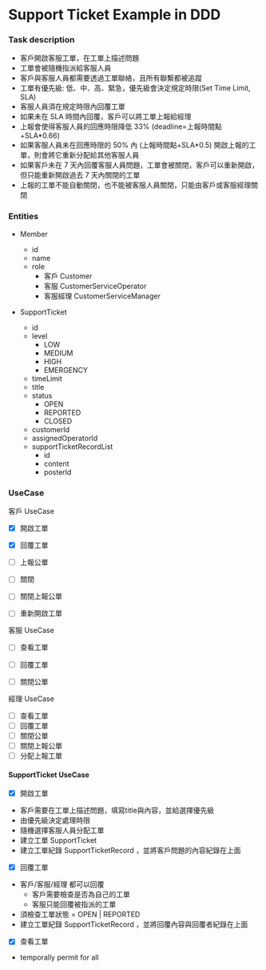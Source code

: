 # Support Ticket Example in DDD

### Task description
- 客戶開啟客服工單，在工單上描述問題
- 工單會被隨機指派給客服人員
- 客戶與客服人員都需要透過工單聯絡，且所有聯繫都被追蹤
- 工單有優先級: 低、中、高、緊急，優先級會決定規定時限(Set Time Limit, SLA)
- 客服人員須在規定時限內回覆工單
- 如果未在 SLA 時間內回覆，客戶可以將工單上報給經理
- 上報會使得客服人員的回應時限降低 33% (deadline=上報時間點+SLA*0.66)
- 如果客服人員未在回應時限的 50% 內 (上報時間點+SLA*0.5) 開啟上報的工單，則會將它重新分配給其他客服人員
- 如果客戶未在 7 天內回覆客服人員問題，工單會被關閉，客戶可以重新開啟，但只能重新開啟過去 7 天內關閉的工單
- 上報的工單不能自動關閉，也不能被客服人員關閉，只能由客戶或客服經理關閉



### Entities
- Member
  - id
  - name
  - role
    - 客戶 Customer
    - 客服 CustomerServiceOperator
    - 客服經理 CustomerServiceManager

- SupportTicket
  - id
  - level
    - LOW 
    - MEDIUM 
    - HIGH 
    - EMERGENCY
  - timeLimit
  - title
  - status
    - OPEN
    - REPORTED
    - CLOSED
  - customerId
  - assignedOperatorId
  - supportTicketRecordList
    - id
    - content
    - posterId


### UseCase

客戶 UseCase
- [x] 開啟工單
- [x] 回覆工單
- [ ] 上報公單
- [ ] 關閉
- [ ] 關閉上報公單
- [ ] 重新開啟工單


客服 UseCase
- [ ] 查看工單
- [ ] 回覆工單
- [ ] 關閉公單


經理 UseCase
- [ ] 查看工單
- [ ] 回覆工單
- [ ] 關閉公單
- [ ] 關閉上報公單
- [ ] 分配上報工單

#### SupportTicket UseCase

- [x] 開啟工單
- 客戶需要在工單上描述問題，填寫title與內容，並給選擇優先級
- 由優先級決定處理時限
- 隨機選擇客服人員分配工單
- 建立工單 SupportTicket
- 建立工單紀錄 SupportTicketRecord ，並將客戶問題的內容紀錄在上面


- [x] 回覆工單
- 客戶/客服/經理 都可以回覆
  - 客戶需要檢查是否為自己的工單
  - 客服只能回覆被指派的工單
- 須檢查工單狀態 = OPEN | REPORTED
- 建立工單紀錄 SupportTicketRecord ，並將回覆內容與回覆者紀錄在上面


- [x] 查看工單
- temporally permit for all

